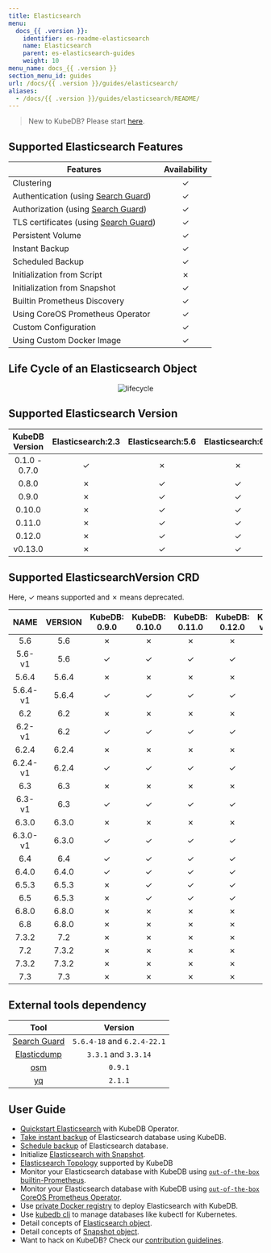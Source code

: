 ```yaml
---
title: Elasticsearch
menu:
  docs_{{ .version }}:
    identifier: es-readme-elasticsearch
    name: Elasticsearch
    parent: es-elasticsearch-guides
    weight: 10
menu_name: docs_{{ .version }}
section_menu_id: guides
url: /docs/{{ .version }}/guides/elasticsearch/
aliases:
  - /docs/{{ .version }}/guides/elasticsearch/README/
---
```


> New to KubeDB? Please start [here](/docs/concepts/README.md).

## Supported Elasticsearch Features

| Features                                                                              | Availability |
| ------------------------------------------------------------------------------------- | :----------: |
| Clustering                                                                            |   &#10003;   |
| Authentication (using [Search Guard](https://github.com/floragunncom/search-guard))   |   &#10003;   |
| Authorization (using [Search Guard](https://github.com/floragunncom/search-guard))    |   &#10003;   |
| TLS certificates (using [Search Guard](https://github.com/floragunncom/search-guard)) |   &#10003;   |
| Persistent Volume                                                                     |   &#10003;   |
| Instant Backup                                                                        |   &#10003;   |
| Scheduled Backup                                                                      |   &#10003;   |
| Initialization from Script                                                            |   &#10007;   |
| Initialization from Snapshot                                                          |   &#10003;   |
| Builtin Prometheus Discovery                                                          |   &#10003;   |
| Using CoreOS Prometheus Operator                                                      |   &#10003;   |
| Custom Configuration                                                                  |   &#10003;   |
| Using Custom Docker Image                                                             |   &#10003;   |

## Life Cycle of an Elasticsearch Object

<p align="center">
  <img alt="lifecycle"  src="/docs/images/elasticsearch/lifecycle.png">
</p>

## Supported Elasticsearch Version

| KubeDB Version | Elasticsearch:2.3 | Elasticsearch:5.6 | Elasticsearch:6.2 | Elasticsearch:6.3 | Elasticsearch:6.4 | Elasticsearch:6.5 | Elasticsearch:6.8 | Elasticsearch:7.2 | Elasticsearch:7.3 |
| :------------: | :---------------: | :---------------: | :---------------: | :---------------: | :---------------: | :---------------: | :---------------: | :---------------: | :---------------: |
| 0.1.0 - 0.7.0  |     &#10003;      |     &#10007;      |     &#10007;      |     &#10007;      |     &#10007;      |     &#10007;      |     &#10007;      |     &#10007;      |     &#10007;      |
|     0.8.0      |     &#10007;      |     &#10003;      |     &#10003;      |     &#10007;      |     &#10007;      |     &#10007;      |     &#10007;      |     &#10007;      |     &#10007;      |
|     0.9.0      |     &#10007;      |     &#10003;      |     &#10003;      |     &#10003;      |     &#10003;      |     &#10007;      |     &#10007;      |     &#10007;      |     &#10007;      |
|     0.10.0     |     &#10007;      |     &#10003;      |     &#10003;      |     &#10003;      |     &#10003;      |     &#10003;      |     &#10007;      |     &#10007;      |     &#10007;      |
|     0.11.0     |     &#10007;      |     &#10003;      |     &#10003;      |     &#10003;      |     &#10003;      |     &#10003;      |     &#10007;      |     &#10007;      |     &#10007;      |
|     0.12.0     |     &#10007;      |     &#10003;      |     &#10003;      |     &#10003;      |     &#10003;      |     &#10003;      |     &#10007;      |     &#10007;      |     &#10007;      |
|    v0.13.0     |     &#10007;      |     &#10003;      |     &#10003;      |     &#10003;      |     &#10003;      |     &#10003;      |     &#10003;      |     &#10003;      |     &#10003;      |

## Supported ElasticsearchVersion CRD

Here, &#10003; means supported and &#10007; means deprecated.

|   NAME   | VERSION | KubeDB: 0.9.0 | KubeDB: 0.10.0 | KubeDB: 0.11.0 | KubeDB: 0.12.0 | KubeDB: v0.13.0 |
| :------: | :-----: | :-----------: | :------------: | :------------: | :------------: | :-------------: |
|   5.6    |   5.6   |   &#10007;    |    &#10007;    |    &#10007;    |    &#10007;    |    &#10007;     |
|  5.6-v1  |   5.6   |   &#10003;    |    &#10003;    |    &#10003;    |    &#10003;    |    &#10003;     |
|  5.6.4   |  5.6.4  |   &#10007;    |    &#10007;    |    &#10007;    |    &#10007;    |    &#10007;     |
| 5.6.4-v1 |  5.6.4  |   &#10003;    |    &#10003;    |    &#10003;    |    &#10003;    |    &#10003;     |
|   6.2    |   6.2   |   &#10007;    |    &#10007;    |    &#10007;    |    &#10007;    |    &#10007;     |
|  6.2-v1  |   6.2   |   &#10003;    |    &#10003;    |    &#10003;    |    &#10003;    |    &#10003;     |
|  6.2.4   |  6.2.4  |   &#10007;    |    &#10007;    |    &#10007;    |    &#10007;    |    &#10007;     |
| 6.2.4-v1 |  6.2.4  |   &#10003;    |    &#10003;    |    &#10003;    |    &#10003;    |    &#10003;     |
|   6.3    |   6.3   |   &#10007;    |    &#10007;    |    &#10007;    |    &#10007;    |    &#10007;     |
|  6.3-v1  |   6.3   |   &#10003;    |    &#10003;    |    &#10003;    |    &#10003;    |    &#10003;     |
|  6.3.0   |  6.3.0  |   &#10007;    |    &#10007;    |    &#10007;    |    &#10007;    |    &#10007;     |
| 6.3.0-v1 |  6.3.0  |   &#10003;    |    &#10003;    |    &#10003;    |    &#10003;    |    &#10003;     |
|   6.4    |   6.4   |   &#10003;    |    &#10003;    |    &#10003;    |    &#10003;    |    &#10003;     |
|  6.4.0   |  6.4.0  |   &#10003;    |    &#10003;    |    &#10003;    |    &#10003;    |    &#10003;     |
|  6.5.3   |  6.5.3  |   &#10007;    |    &#10003;    |    &#10003;    |    &#10003;    |    &#10003;     |
|   6.5    |  6.5.3  |   &#10007;    |    &#10003;    |    &#10003;    |    &#10003;    |    &#10003;     |
|  6.8.0   |  6.8.0  |   &#10007;    |    &#10007;    |    &#10007;    |    &#10007;    |    &#10003;     |
|   6.8    |  6.8.0  |   &#10007;    |    &#10007;    |    &#10007;    |    &#10007;    |    &#10003;     |
|  7.3.2   |   7.2   |   &#10007;    |    &#10007;    |    &#10007;    |    &#10007;    |    &#10003;     |
|   7.2    |  7.3.2  |   &#10007;    |    &#10007;    |    &#10007;    |    &#10007;    |    &#10003;     |
|  7.3.2   |  7.3.2  |   &#10007;    |    &#10007;    |    &#10007;    |    &#10007;    |    &#10003;     |
|   7.3    |   7.3   |   &#10007;    |    &#10007;    |    &#10007;    |    &#10007;    |    &#10003;     |

## External tools dependency

|                               Tool                               |           Version           |
| :--------------------------------------------------------------: | :-------------------------: |
|   [Search Guard](https://github.com/floragunncom/search-guard)   | `5.6.4-18` and `6.2.4-22.1` |
| [Elasticdump](https://github.com/taskrabbit/elasticsearch-dump/) |    `3.3.1` and `3.3.14`     |
|              [osm](https://github.com/appscode/osm)              |           `0.9.1`           |
|              [yq](https://github.com/mikefarah/yq)               |           `2.1.1`           |

## User Guide

- [Quickstart Elasticsearch](/docs/guides/elasticsearch/quickstart/quickstart.md) with KubeDB Operator.
- [Take instant backup](/docs/guides/elasticsearch/snapshot/instant_backup.md) of Elasticsearch database using KubeDB.
- [Schedule backup](/docs/guides/elasticsearch/snapshot/scheduled_backup.md) of Elasticsearch database.
- Initialize [Elasticsearch with Snapshot](/docs/guides/elasticsearch/initialization/snapshot_source.md).
- [Elasticsearch Topology](/docs/guides/elasticsearch/clustering/topology.md) supported by KubeDB
- Monitor your Elasticsearch database with KubeDB using [`out-of-the-box` builtin-Prometheus](/docs/guides/elasticsearch/monitoring/using-builtin-prometheus.md).
- Monitor your Elasticsearch database with KubeDB using [`out-of-the-box` CoreOS Prometheus Operator](/docs/guides/elasticsearch/monitoring/using-coreos-prometheus-operator.md).
- Use [private Docker registry](/docs/guides/elasticsearch/private-registry/using-private-registry.md) to deploy Elasticsearch with KubeDB.
- Use [kubedb cli](/docs/guides/elasticsearch/cli/cli.md) to manage databases like kubectl for Kubernetes.
- Detail concepts of [Elasticsearch object](/docs/concepts/databases/elasticsearch.md).
- Detail concepts of [Snapshot object](/docs/concepts/snapshot.md).
- Want to hack on KubeDB? Check our [contribution guidelines](/docs/CONTRIBUTING.md).
